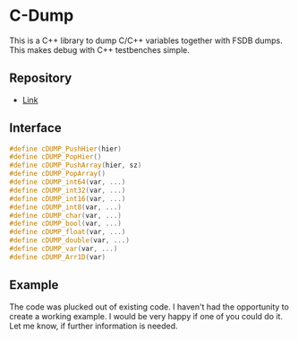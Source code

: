 # C-Dump
This is a C++ library to dump C/C++ variables together with FSDB dumps. This makes debug with C++ testbenches simple.

## Repository
* [Link](https://github.com/narenkn/cdump.git)

## Interface
```cpp
#define cDUMP_PushHier(hier)
#define cDUMP_PopHier()
#define cDUMP_PushArray(hier, sz)
#define cDUMP_PopArray()
#define cDUMP_int64(var, ...)
#define cDUMP_int32(var, ...)
#define cDUMP_int16(var, ...)
#define cDUMP_int8(var, ...)
#define cDUMP_char(var, ...)
#define cDUMP_bool(var, ...)
#define cDUMP_float(var, ...)
#define cDUMP_double(var, ...)
#define cDUMP_var(var, ...)
#define cDUMP_Arr1D(var)
```

## Example
The code was plucked out of existing code. I haven't had the opportunity to create a working example. I would be very happy if one of you could do it. Let me know, if further information is needed.

<Vssue title="C-Dump" />

